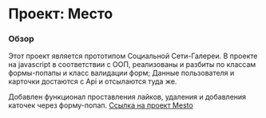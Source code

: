 # Проект: Место
### Обзор
Этот проект является прототипом Социальной Сети-Галереи.
В проекте на javascript в соответствии с ООП, реализованы и разбиты по классам формы-попапы и класс валидации форм; 
Данные пользователя и карточки достаются с Api и отсылаются туда же.

Добавлен функционал проставления лайков, удаления и добавления каточек через форму-попап.
[Ссылка на проект Mesto](https://mrleonov2.github.io/mesto/index.html)


